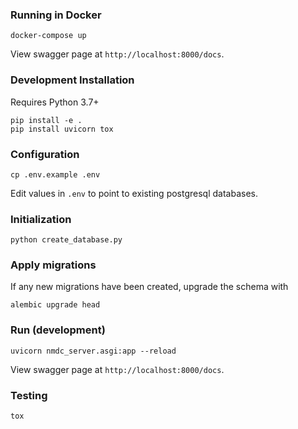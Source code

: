 ### Running in Docker

```
docker-compose up
```

View swagger page at `http://localhost:8000/docs`.


### Development Installation

Requires Python 3.7+

```
pip install -e .
pip install uvicorn tox
```

### Configuration

```
cp .env.example .env
```

Edit values in `.env` to point to existing postgresql databases.

### Initialization

```
python create_database.py
```

### Apply migrations

If any new migrations have been created, upgrade the schema with
```
alembic upgrade head
```

### Run (development)

```
uvicorn nmdc_server.asgi:app --reload
```

View swagger page at `http://localhost:8000/docs`.

### Testing
```
tox
```
